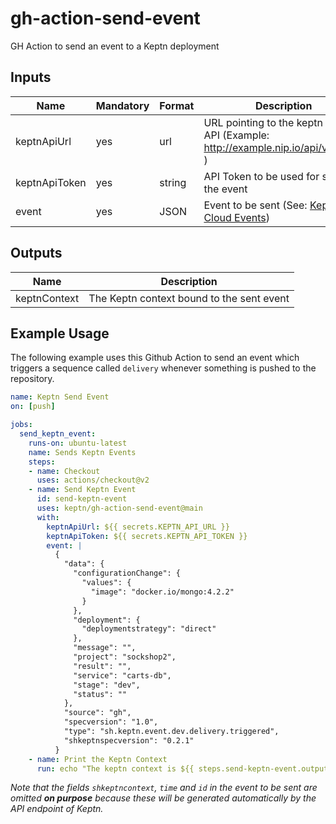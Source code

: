 # gh-action-send-event

GH Action to send an event to a Keptn deployment



## Inputs
| Name | Mandatory | Format | Description |
|--|--|--|--|
| keptnApiUrl | yes | url | URL pointing to the keptn events API (Example: http://example.nip.io/api/v1/event ) | 
| keptnApiToken | yes | string | API Token to be used for sending the event |
| event | yes | JSON | Event to be sent (See: [Keptn Cloud Events](https://www.google.com/search?q=keptn%20spec)) | 

## Outputs

| Name | Description |
|--|--|
| keptnContext | The Keptn context bound to the sent event |

## Example Usage

The following example uses this Github Action to send an event which triggers a sequence called `delivery`
whenever something is pushed to the repository.

```yaml
name: Keptn Send Event
on: [push]

jobs:
  send_keptn_event:
    runs-on: ubuntu-latest
    name: Sends Keptn Events
    steps:
    - name: Checkout
      uses: actions/checkout@v2
    - name: Send Keptn Event
      id: send-keptn-event
      uses: keptn/gh-action-send-event@main
      with:
        keptnApiUrl: ${{ secrets.KEPTN_API_URL }}
        keptnApiToken: ${{ secrets.KEPTN_API_TOKEN }}
        event: |
          {
            "data": {
              "configurationChange": {
                "values": {
                  "image": "docker.io/mongo:4.2.2"
                }
              },
              "deployment": {
                "deploymentstrategy": "direct"
              },
              "message": "",
              "project": "sockshop2",
              "result": "",
              "service": "carts-db",
              "stage": "dev",
              "status": ""
            },
            "source": "gh",
            "specversion": "1.0",
            "type": "sh.keptn.event.dev.delivery.triggered",
            "shkeptnspecversion": "0.2.1"
          }
    - name: Print the Keptn Context
      run: echo "The keptn context is ${{ steps.send-keptn-event.outputs.keptnContext }}"
```

*Note that the fields `shkeptncontext`, `time` and `id` in the event to be sent are omitted **on purpose** because these will be generated automatically
by the API endpoint of Keptn.*